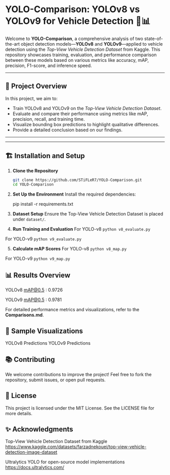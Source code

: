 
# YOLO-Comparison: YOLOv8 vs YOLOv9 for Vehicle Detection 🚗📊

Welcome to **YOLO-Comparison**, a comprehensive analysis of two state-of-the-art object detection models—**YOLOv8** and **YOLOv9**—applied to vehicle detection using the *Top-View Vehicle Detection Dataset* from Kaggle. This repository showcases training, evaluation, and performance comparison between these models based on various metrics like accuracy, mAP, precision, F1-score, and inference speed.

---

## 🚀 **Project Overview**

In this project, we aim to:
- Train YOLOv8 and YOLOv9 on the *Top-View Vehicle Detection Dataset*.
- Evaluate and compare their performance using metrics like mAP, precision, recall, and training time.
- Visualize bounding box predictions to highlight qualitative differences.
- Provide a detailed conclusion based on our findings.

---


---

## 🏗 **Installation and Setup**

1. **Clone the Repository**  
   ```bash
   git clone https://github.com/STiFLeR7/YOLO-Comparison.git
   cd YOLO-Comparison
2. **Set Up the Environment**
Install the required dependencies:

     
    pip install -r requirements.txt

3. **Dataset Setup**
Ensure the Top-View Vehicle Detection Dataset is placed under ```dataset/```.

4. **Run Training and Evaluation**
For YOLO-v8 ```python v8_evaluate.py```

For YOLO-v9 ```python v9_evaluate.py```

5. **Calculate mAP Scores**
For YOLO-v8 ```python v8_map.py```

For YOLO-v9 ```python v9_map.py```

## 📊 Results Overview

YOLOv8 mAP@0.5 : 0.9726

YOLOv9 mAP@0.5 : 0.9781

For detailed performance metrics and visualizations, refer to the **Comparisons.md**.

## 📸 Sample Visualizations
YOLOv8 Predictions	YOLOv9 Predictions

## 📚 Contributing
We welcome contributions to improve the project! Feel free to fork the repository, submit issues, or open pull requests.

## 📜 License
This project is licensed under the MIT License. See the LICENSE file for more details.

## ✨ Acknowledgments
Top-View Vehicle Detection Dataset from Kaggle https://www.kaggle.com/datasets/farzadnekouei/top-view-vehicle-detection-image-dataset

Ultralytics YOLO for open-source model implementations 
https://docs.ultralytics.com/